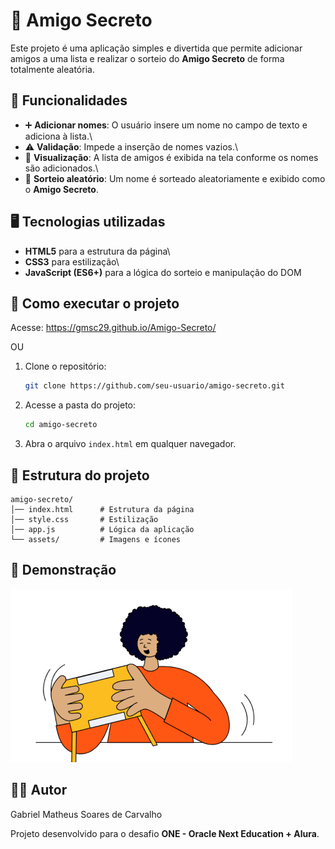 # 🎁 Amigo Secreto

Este projeto é uma aplicação simples e divertida que permite adicionar
amigos a uma lista e realizar o sorteio do **Amigo Secreto** de forma
totalmente aleatória.

## 📌 Funcionalidades

-   ➕ **Adicionar nomes**: O usuário insere um nome no campo de texto e
    adiciona à lista.\
-   ⚠️ **Validação**: Impede a inserção de nomes vazios.\
-   📃 **Visualização**: A lista de amigos é exibida na tela conforme os
    nomes são adicionados.\
-   🎲 **Sorteio aleatório**: Um nome é sorteado aleatoriamente e
    exibido como o **Amigo Secreto**.

## 🖥️ Tecnologias utilizadas

-   **HTML5** para a estrutura da página\
-   **CSS3** para estilização\
-   **JavaScript (ES6+)** para a lógica do sorteio e manipulação do DOM

## 🚀 Como executar o projeto

Acesse: https://gmsc29.github.io/Amigo-Secreto/

OU

1.  Clone o repositório:

    ``` bash
    git clone https://github.com/seu-usuario/amigo-secreto.git
    ```

2.  Acesse a pasta do projeto:

    ``` bash
    cd amigo-secreto
    ```

3.  Abra o arquivo `index.html` em qualquer navegador.

## 📂 Estrutura do projeto

    amigo-secreto/
    │── index.html      # Estrutura da página
    │── style.css       # Estilização
    │── app.js          # Lógica da aplicação
    └── assets/         # Imagens e ícones

## 📸 Demonstração

![Prévia do projeto](assets/amigo-secreto.png)

## 👨‍💻 Autor

Gabriel Matheus Soares de Carvalho

Projeto desenvolvido para o desafio **ONE - Oracle Next Education +
Alura**.
